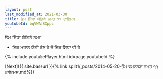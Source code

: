 ```yaml
---
layout: post
last_modified_at: 2021-03-30
title: ਓਮ ਸਿੱਧਾ ਯੋਗਿਨੇ ਨਮਹ ੧੧ ਟਾਇਮਸ
youtubeId: bqVWAsBXppc
---
```

 
 
 ਓਮ ਸਿੱਧਾ ਯੋਗਿਨੇ ਨਮਹ  
 
 -  ਇਕ ਮਹਾਨ ਯੋਗੀ ਕੌਣ ਹੈ ਜੋ ਇਕ ਸਿਧਾ ਵੀ ਹੈ 
 
  
 
  
 
 
 
 
 
 


{% include youtubePlayer.html id=page.youtubeId %}
 
[Next]({{ site.baseurl }}{% link  split1/_posts/2014-05-20-ਓਮ ਵਮਨਾਯਾ ਨਮਹ ੧੧ ਟਾਇਮਸ.md%})
 
